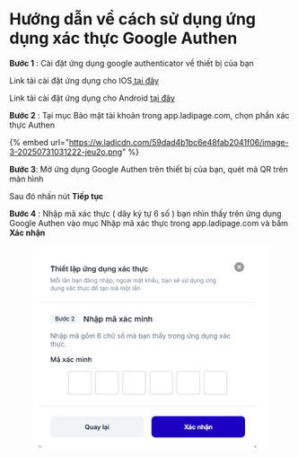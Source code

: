 # Hướng dẫn về cách sử dụng ứng dụng xác thực Google Authen



**Bước 1** : Cài đặt ứng dụng google authenticator về thiết bị của bạn&#x20;

Link tải cài đặt ứng dụng cho IOS[ tại đây ](https://apps.apple.com/vn/app/google-authenticator/id388497605?l=vi)

Link tải cài đặt ứng dụng cho Android [tại đây ](https://apps.apple.com/vn/app/google-authenticator/id388497605?l=vi)

**Bước 2** : Tại mục Bảo mật tài khoản trong app.ladipage.com, chọn phần xác thực Authen&#x20;

{% embed url="https://w.ladicdn.com/59dad4b1bc6e48fab2041f06/image-3-20250731031222-jeu2o.png" %}

**Bước 3**: Mở ứng dụng Google Authen trên thiết bị của bạn, quét mã QR trên màn hình&#x20;

Sau đó nhấn nút **Tiếp tục**&#x20;

**Bước 4** : Nhập mã xác thực ( dãy ký tự 6 số ) bạn nhìn thấy trên ứng dụng Google Authen vào mục Nhập mã xác thực trong app.ladipage.com và bấm **Xác nhận**&#x20;

<figure><img src="../../../.gitbook/assets/image (1447).png" alt=""><figcaption></figcaption></figure>



